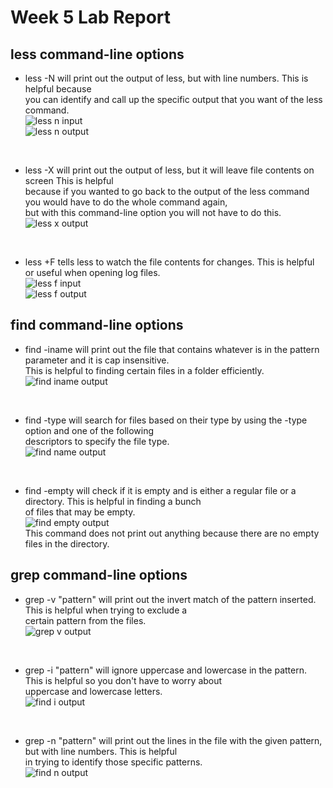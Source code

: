 # Week 5 Lab Report

## less command-line options
- less -N <filename> will print out the output of less, but with line numbers. This is helpful because <br/>
you can identify and call up the specific output that you want of the less command. <br/>
![less n input](https://user-images.githubusercontent.com/114313685/198942901-0983f64e-5adf-4dc7-bbef-c25315ccb39b.PNG) <br/>
![less n output](https://user-images.githubusercontent.com/114313685/198944646-87564c9a-9ad5-4c3c-8a30-2e0dc4d90090.PNG) <br/>

<br/>
  
- less -X <filename> will print out the output of less, but it will leave file contents on screen This is helpful <br/>
because if you wanted to go back to the output of the less command you would have to do the whole command again, <br/>
but with this command-line option you will not have to do this. <br/>
![less x output](https://user-images.githubusercontent.com/114313685/198944786-f1e4204b-f8f8-4319-b886-bcda4037ed21.PNG) <br/>

<br/>

- less +F <filename> tells less to watch the file contents for changes. This is helpful or useful when opening log files. <br/>
![less f input](https://user-images.githubusercontent.com/114313685/198945297-0f2df8d8-315f-4d54-b4e5-c18bec1df784.PNG)   <br/>
![less f output](https://user-images.githubusercontent.com/114313685/198945330-f11dc234-8b5c-44c4-850b-f8e4089a77ee.PNG)  <br/>
  
## find command-line options
- find -iname <pattern> will print out the file that contains whatever is in the pattern parameter and it is cap insensitive. <br/>
This is helpful to finding certain files in a folder efficiently. <br/>
![find iname output](https://user-images.githubusercontent.com/114313685/198947568-be4773c2-592b-492b-9e80-310b284e7e4b.PNG) <br/>

<br/>
  
- find -type <type> <name> will search for files based on their type by using the -type option and one of the following <br/>
descriptors to specify the file type. <br/>
![find name output](https://user-images.githubusercontent.com/114313685/198950682-d0745adb-cc9f-4ae5-ae15-fdf7829fcb59.PNG) <br/>
  
<br/>
 
- find <path> -empty will check if it is empty and is either a regular file or a directory. This is helpful in finding a bunch <br/>
of files that may be empty. <br/>
![find empty output](https://user-images.githubusercontent.com/114313685/198951346-5378e885-60cd-4daf-86a5-61d34fea17e9.PNG) <br/>
This command does not print out anything because there are no empty files in the directory. <br/>
  
## grep command-line options
- grep -v "pattern" <file> will print out the invert match of the pattern inserted. This is helpful when trying to exclude a <br/>
certain pattern from the files. <br/>
![grep v output](https://user-images.githubusercontent.com/114313685/198954144-88cd6081-efbb-4260-93e3-79c69880f298.PNG) <br/>

<br/>
  
- grep -i "pattern" <file> will ignore uppercase and lowercase in the pattern. This is helpful so you don't have to worry about <br/>
uppercase and lowercase letters. <br/>
![find i output](https://user-images.githubusercontent.com/114313685/198954426-08a80619-1f34-4962-af89-c40eff172645.PNG) <br/> 

<br/>
  
- grep -n "pattern" <file> will print out the lines in the file with the given pattern, but with line numbers. This is helpful <br/>
in trying to identify those specific patterns. <br/>
![find n output](https://user-images.githubusercontent.com/114313685/198954649-b68a9350-6284-41d3-aed6-8c0351368302.PNG) <br/>


